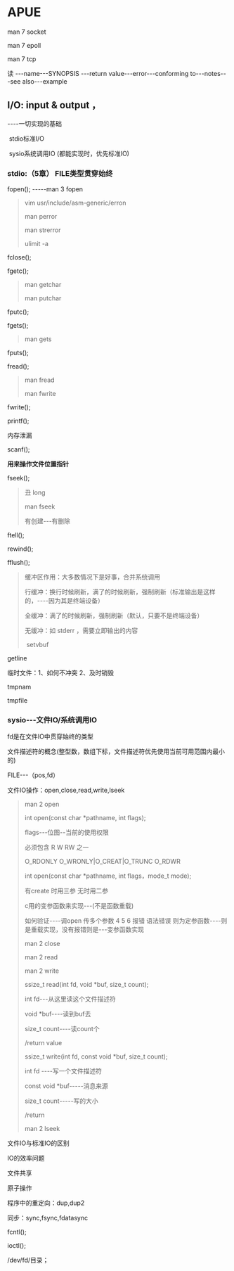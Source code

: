# APUE

man 7 socket

man 7 epoll

man 7 tcp

读 ---name---SYNOPSIS   ---return value---error---conforming to---notes---see also---example

## I/O: input & output  ，

----一切实现的基础





​	stdio标准I/O

​    sysio系统调用IO   (都能实现时，优先标准IO)

### stdio:（5章） FILE类型贯穿始终

fopen(); -----man 3  fopen



> vim usr/include/asm-generic/erron
>
> man perror 
>
> man strerror
>
> ulimit -a
>
> 





fclose();



fgetc();

> man getchar
>
> man putchar

fputc();

fgets();

> man  gets

fputs();

fread();

> man fread
>
> man fwrite 

fwrite();



printf();

内存泄漏

scanf();



**用来操作文件位置指针**



fseek();

> 丑    long
>
> man  fseek
>
> 有创建---有删除
>
>  

ftell();

rewind();





fflush();

> 缓冲区作用：大多数情况下是好事，合并系统调用
>
> 行缓冲：换行时候刷新，满了的时候刷新，强制刷新（标准输出是这样的，----因为其是终端设备）
>
> 全缓冲：满了的时候刷新，强制刷新（默认，只要不是终端设备）
>
> 无缓冲：如 stderr ，需要立即输出的内容
>
> ​	setvbuf

getline 

临时文件：1、如何不冲突 	2、及时销毁

tmpnam

tmpfile

### sysio---文件IO/系统调用IO

fd是在文件IO中贯穿始终的类型



文件描述符的概念(整型数，数组下标，文件描述符优先使用当前可用范围内最小的)

FILE---（pos,fd）

文件IO操作：open,close,read,write,lseek

> man 2 open
>
> int open(const char *pathname, int flags);
>
> flags---位图--当前的使用权限
>
> 必须包含 R  W    RW	之一
>
> O_RDONLY  	O_WRONLY|O_CREAT|O_TRUNC	O_RDWR
>
> int open(const char *pathname, int flags，mode_t mode);
>
> 
>
> 有create  时用三参 	无时用二参
>
> c用的变参函数来实现---(不是函数重载)
>
> 如何验证----调open  传多个参数 4  5  6    报错 语法错误  则为定参函数----则是重载实现，没有报错则是---变参函数实现
>
> man  2	close
>
> man 	2	read
>
> man 2 write
>
> 
>
> ssize_t read(int fd, void *buf, size_t count);
>
> int fd---从这里读这个文件描述符
>
> void *buf----读到buf去
>
> size_t count----读count个
>
> /return value
>
> 
>
> ssize_t write(int fd, const void *buf, size_t count);
>
> int fd ----写一个文件描述符
>
> const void *buf-----消息来源
>
> size_t count-----写的大小
>
> /return 
>
> man 2 lseek
>
> 



文件IO与标准IO的区别

IO的效率问题

文件共享

原子操作

程序中的重定向：dup,dup2

同步：sync,fsync,fdatasync

fcntl();

ioctl();

/dev/fd/目录；





